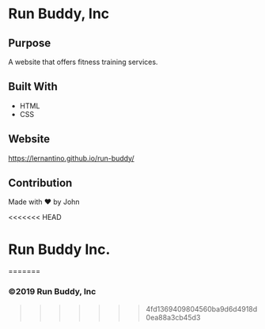 # Run Buddy, Inc

## Purpose
A website that offers fitness training services. 

## Built With
* HTML
* CSS

## Website
https://lernantino.github.io/run-buddy/

## Contribution
Made with ❤️ by John

<<<<<<< HEAD
# Run Buddy Inc.
=======
### ©️2019 Run Buddy, Inc
>>>>>>> 4fd1369409804560ba9d6d4918d0ea88a3cb45d3
